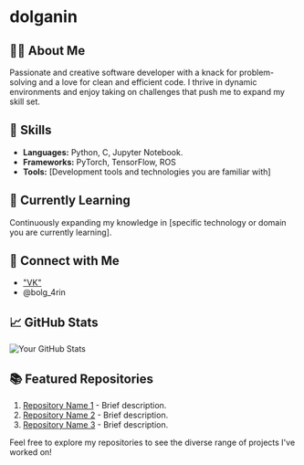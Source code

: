# dolganin

## 👨‍💻 About Me
Passionate and creative software developer with a knack for problem-solving and a love for clean and efficient code. I thrive in dynamic environments and enjoy taking on challenges that push me to expand my skill set.

## 🚀 Skills
- **Languages:** Python, C, Jupyter Notebook.
- **Frameworks:** PyTorch, TensorFlow, ROS
- **Tools:** [Development tools and technologies you are familiar with]

## 🌱 Currently Learning
Continuously expanding my knowledge in [specific technology or domain you are currently learning].

## 🔗 Connect with Me
- ["VK"](https://vk.com/bolg_4rin)
- @bolg_4rin
## 📈 GitHub Stats
![Your GitHub Stats](https://github-readme-stats.vercel.app/api?username=yourusername&show_icons=true&hide_border=true)

## 📚 Featured Repositories
1. [Repository Name 1](https://github.com/yourusername/repository1) - Brief description.
2. [Repository Name 2](https://github.com/yourusername/repository2) - Brief description.
3. [Repository Name 3](https://github.com/yourusername/repository3) - Brief description.

Feel free to explore my repositories to see the diverse range of projects I've worked on!

<!--
**dolganin/dolganin** is a ✨ _special_ ✨ repository because its `README.md` (this file) appears on your GitHub profile.

Here are some ideas to get you started:

- 🔭 I’m currently working on ...
- 🌱 I’m currently learning ...
- 👯 I’m looking to collaborate on ...
- 🤔 I’m looking for help with ...
- 💬 Ask me about ...
- 📫 How to reach me: ...
- 😄 Pronouns: ...
- ⚡ Fun fact: ...
-->
